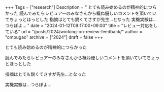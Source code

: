 +++
Tags = ["research"]
Description = " とても読み始めるのが精神的につらかった  読んでみたらレビュアーのみなさんから概ね優しいコメントを頂いていてちょっとほっとした  指摘はとても鋭くてさすが先生…となった  実機実験は…つらぽよ… "
date = "2024-01-12T09:17:00+09:00"
title = "レビュー対応をしている"
url = "/posts/2024/working-on-review-feedback/"
author = "ompugao"
archive = ["2024"]
draft = false
+++

<body>
<p>とても読み始めるのが精神的につらかった</p>

<p>読んでみたらレビュアーのみなさんから概ね優しいコメントを頂いていてちょっとほっとした</p>

<p>指摘はとても鋭くてさすが先生…となった</p>

<p>実機実験は…つらぽよ…</p>
</body>
